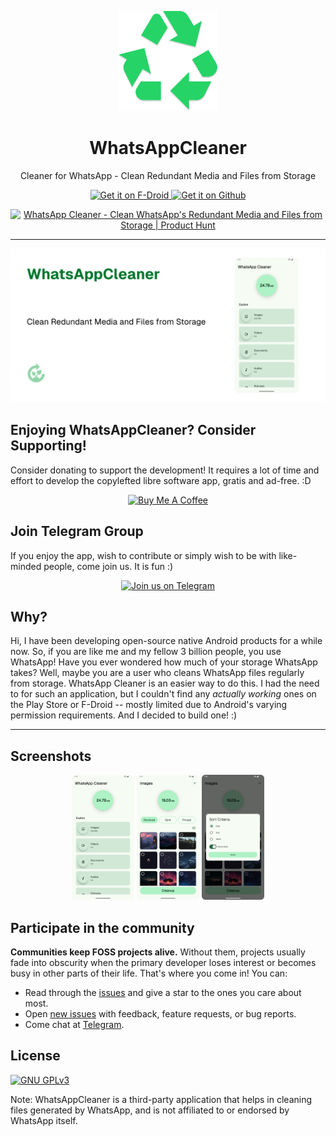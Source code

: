 <p align="center"> 
	<img src="https://github.com/VishnuSanal/WhatsAppCleaner/blob/main/fastlane/metadata/android/en-US/images/icon.png" width=160 height=160>
</p>

<h1 align="center">
	WhatsAppCleaner
</h1>

<p align="center">
	Cleaner for WhatsApp - Clean Redundant Media and Files from Storage
</p>

<p align="center">

<a href='https://f-droid.org/packages/com.vishnu.whatsappcleaner'>
	<img alt='Get it on F-Droid' src='https://fdroid.gitlab.io/artwork/badge/get-it-on.svg' height="100px" />
</a>

<a href="https://github.com/VishnuSanal/WhatsAppCleaner/releases/">
	<img alt="Get it on Github" src="https://github.com/VishnuSanal/Quotes/assets/50027064/c6777889-90a3-4a72-b138-9735822933ab" height="100px">
</a>

</p>

<p align="center">
	
<a href="https://www.producthunt.com/posts/whatsapp-cleaner?embed=true&utm_source=badge-featured&utm_medium=badge&utm_souce=badge-whatsapp&#0045;cleaner" target="_blank">
	<img src="https://api.producthunt.com/widgets/embed-image/v1/featured.svg?post_id=938571&theme=light&t=1741181734690" alt="WhatsApp&#0032;Cleaner - Clean&#0032;WhatsApp&#0039;s&#0032;Redundant&#0032;Media&#0032;and&#0032;Files&#0032;from&#0032;Storage | Product Hunt" style="width: 250px; height: 54px;" width="250" height="54" />
</a>

</p>

<!--
<a href="https://hosted.weblate.org/engage/quotes-status-creator/">
  <img src="https://hosted.weblate.org/widgets/quotes-status-creator/-/quotes-status-creator/horizontal-auto.svg" alt="Translation status" />
</a>
-->

<hr>

![WhatsAppCleaner](https://github.com/VishnuSanal/WhatsAppCleaner/blob/main/fastlane/metadata/android/en-US/images/featureGraphic.png?raw=true)

## Enjoying WhatsAppCleaner? Consider Supporting!
Consider donating to support the development! It requires a lot of time and effort to develop the
copylefted libre software app, gratis and ad-free. :D

<p align="center">
  <a href="https://www.buymeacoffee.com/VishnuSanal">
    <img src="https://cdn.buymeacoffee.com/buttons/v2/default-yellow.png" alt="Buy Me A Coffee" height="60px">
  </a>
</p>

## Join Telegram Group
If you enjoy the app, wish to contribute or simply wish to be with like-minded people, come join us. It is fun :)

<p align="center">
  <a href="https://t.me/QuotesStatusCreator">
	<img src="https://img.shields.io/badge/Telegram-2CA5E0?style=for-the-badge&logo=telegram&logoColor=white" alt="Join us on Telegram" height="60px">
  </a>
</p>

## Why?

Hi, I have been developing open-source native Android products for a while now. So, if you are like me and my fellow 3 billion people, you use WhatsApp! Have you ever wondered how much of your storage WhatsApp takes? Well, maybe you are a user who cleans WhatsApp files regularly from storage. WhatsApp Cleaner is an easier way to do this. I had the need to for such an application, but I couldn't find any *actually working* ones on the Play Store or F-Droid -- mostly limited due to Android's varying permission requirements. And I decided to build one! :)

<!-- 
## Contribute to the project
[CONTRIBUTING.md](https://github.com/VishnuSanal/Quotes/blob/main/CONTRIBUTING.md) would a good place to start :)
-->

<hr>

<!-- 
## Libraries Used

- [Volley](https://github.com/google/volley)
- [Gson](https://github.com/google/gson)
- [Picasso](https://square.github.io/picasso/)
- [uCrop](https://github.com/Yalantis/uCrop)
- [Dexter](https://github.com/Karumi/Dexter)
- [slidetoact](https://github.com/cortinico/slidetoact)
- [RecyclerViewSwipeDecorator](https://github.com/xabaras/RecyclerViewSwipeDecorator)
- [ColorPickerView](https://github.com/skydoves/ColorPickerView)
- [AndroidUnplash](https://github.com/KeenenCharles/AndroidUnplash)
- [ACRA](https://github.com/ACRA/acra)
-->

## Screenshots

<p align="center">

<img src="https://github.com/VishnuSanal/WhatsAppCleaner/blob/main/fastlane/metadata/android/en-US/images/phoneScreenshots/1.png" height=200/>
<img src="https://github.com/VishnuSanal/WhatsAppCleaner/blob/main/fastlane/metadata/android/en-US/images/phoneScreenshots/2.png" height=200/> 
<img src="https://github.com/VishnuSanal/WhatsAppCleaner/blob/main/fastlane/metadata/android/en-US/images/phoneScreenshots/3.png" height=200/>

</p>

## Participate in the community

**Communities keep FOSS projects alive.** Without them, projects usually fade into obscurity when the primary developer loses interest or becomes busy in other parts of their life. That's where you come in! You can:
- Read through the [issues](https://github.com/VishnuSanal/WhatsAppCleaner/issues) and give a star to the ones you care about most.
- Open [new issues](https://github.com/VishnuSanal/WhatsAppCleaner/issues/new/choose) with feedback, feature requests, or bug reports.
- Come chat at [Telegram](https://t.me/QuotesStatusCreator).
<!-- - Help translate using [Weblate](https://hosted.weblate.org/engage/quotes-status-creator/). -->

## License
[![GNU GPLv3](https://www.gnu.org/graphics/gplv3-127x51.png)](https://www.gnu.org/licenses/gpl-3.0.en.html)

Note: WhatsAppCleaner is a third-party application that helps in cleaning files generated by WhatsApp, and is not affiliated to or endorsed by WhatsApp itself.
